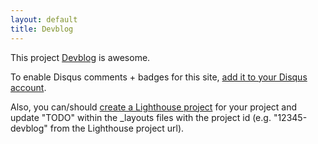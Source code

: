 ```yaml
---
layout: default
title: Devblog
---
```


This project <a href="http://github.com//devblog">Devblog</a> is awesome.

To enable Disqus comments + badges for this site, [add it to your Disqus account](http://disqus.com/add/).

Also, you can/should [create a Lighthouse project](http://.lighthouseapp.com/projects/new) for your project and update "TODO" within the _layouts files with the project id (e.g. "12345-devblog" from the Lighthouse project url).